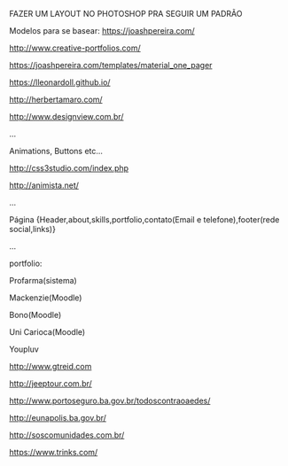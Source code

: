 FAZER UM LAYOUT NO PHOTOSHOP PRA SEGUIR UM PADRÃO

Modelos para se basear:
https://joashpereira.com/

http://www.creative-portfolios.com/

https://joashpereira.com/templates/material_one_pager

https://lleonardoll.github.io/

http://herbertamaro.com/

http://www.designview.com.br/

... 

Animations, Buttons etc...

http://css3studio.com/index.php

http://animista.net/

... 

Página {Header,about,skills,portfolio,contato(Email e telefone),footer(rede social,links)}

... 

portfolio:

Profarma(sistema)

Mackenzie(Moodle)

Bono(Moodle)

Uni Carioca(Moodle)

Youpluv

http://www.gtreid.com

http://jeeptour.com.br/

http://www.portoseguro.ba.gov.br/todoscontraoaedes/

http://eunapolis.ba.gov.br/

http://soscomunidades.com.br/

https://www.trinks.com/
